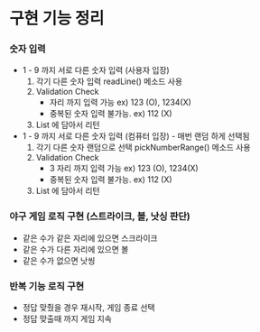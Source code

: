 # 구현 기능 정리
### 숫자 입력 
   - 1 - 9 까지 서로 다른 숫자 입력 (사용자 입장)
      1. 각기 다른 숫자 입력 readLine() 메소드 사용 
      2. Validation Check
         - 자리 까지 입력 가능 ex) 123 (O), 1234(X)
         - 중복된 숫자 입력 불가능. ex) 112 (X)
      3. List 에 담아서 리턴
   - 1 - 9 까지 서로 다른 숫자 입력 (컴퓨터 입장) - 매번 랜덤 하게 선택됨
      1. 각기 다른 숫자 랜덤으로 선택 pickNumberRange() 메소드 사용
      2. Validation Check
         - 3 자리 까지 입력 가능 ex) 123 (O), 1234(X)
         - 중복된 숫자 입력 불가능. ex) 112 (X)
      3. List 에 담아서 리턴
### 야구 게임 로직 구현 (스트라이크, 볼, 낫싱 판단)
-  같은 수가 같은 자리에 있으면 스크라이크
- 같은 수가 다른 자리에 있으면 볼 
- 같은 수가 없으면 낫씽
### 반복 기능 로직 구현
   - 정답 맞췄을 경우 재시작, 게임 종료 선택
   - 정답 맞출때 까지 게임 지속
